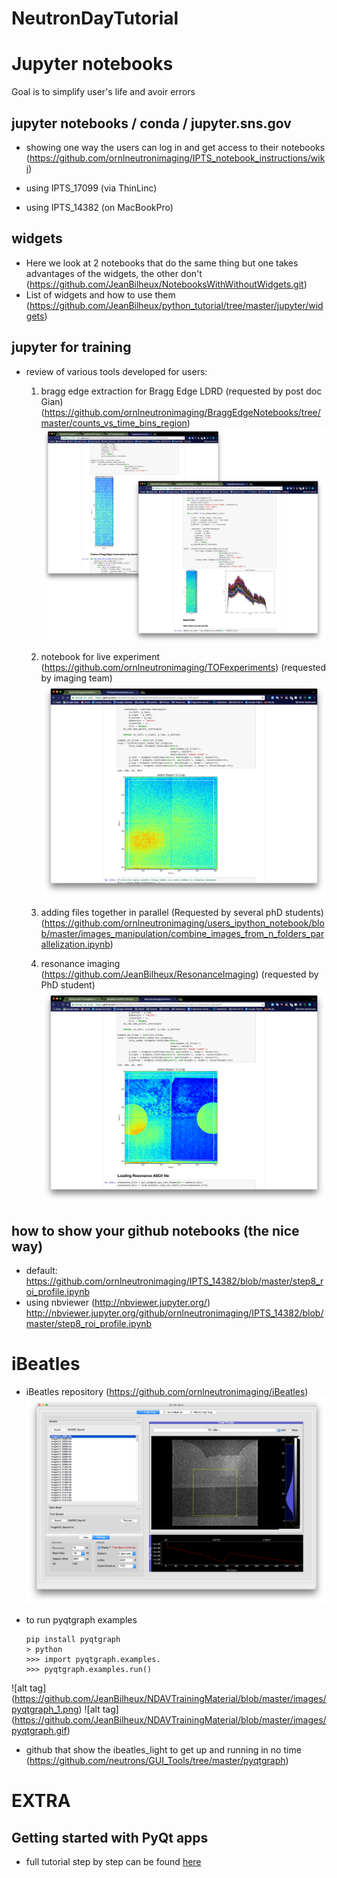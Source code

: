 # NeutronDayTutorial

# Jupyter notebooks

Goal is to simplify user's life and avoir errors 

## jupyter  notebooks / conda / jupyter.sns.gov

- showing one way the users can log in and get access to their notebooks (https://github.com/ornlneutronimaging/IPTS_notebook_instructions/wiki) 

- using IPTS_17099 (via ThinLinc)
- using IPTS_14382 (on MacBookPro)

## widgets

- Here we look at 2 notebooks that do the same thing but one takes advantages of the widgets, the other don't (https://github.com/JeanBilheux/NotebooksWithWithoutWidgets.git)
- List of widgets and how to use them (https://github.com/JeanBilheux/python_tutorial/tree/master/jupyter/widgets)

## jupyter for training

- review of various tools developed for users:
  1. bragg edge extraction for Bragg Edge LDRD (requested by post doc Gian) (https://github.com/ornlneutronimaging/BraggEdgeNotebooks/tree/master/counts_vs_time_bins_region)
  ![alt tag](https://github.com/JeanBilheux/NDAVTrainingMaterial/blob/master/images/col_extraction.png)
 
  2. notebook for live experiment (https://github.com/ornlneutronimaging/TOFexperiments) (requested by imaging team)
  ![alt tag](https://github.com/JeanBilheux/NDAVTrainingMaterial/blob/master/images/tof_experiments.png)
  
  3. adding files together in parallel (Requested by several phD students) (https://github.com/ornlneutronimaging/users_ipython_notebook/blob/master/images_manipulation/combine_images_from_n_folders_parallelization.ipynb)
 
  4. resonance imaging (https://github.com/JeanBilheux/ResonanceImaging) (requested by PhD student)
  ![alt tag](https://github.com/JeanBilheux/NDAVTrainingMaterial/blob/master/images/resonance.png)
  
## how to show your github notebooks (the nice way)

 - default:
 https://github.com/ornlneutronimaging/IPTS_14382/blob/master/step8_roi_profile.ipynb
 - using nbviewer (http://nbviewer.jupyter.org/)
 http://nbviewer.jupyter.org/github/ornlneutronimaging/IPTS_14382/blob/master/step8_roi_profile.ipynb
  
# iBeatles

- iBeatles repository (https://github.com/ornlneutronimaging/iBeatles)
 ![alt tag](https://github.com/JeanBilheux/NDAVTrainingMaterial/blob/master/images/ibeatles.png)

- to run pyqtgraph examples

  ```
  pip install pyqtgraph
  > python
  >>> import pyqtgraph.examples.
  >>> pyqtgraph.examples.run()
  ```
 ![alt tag] (https://github.com/JeanBilheux/NDAVTrainingMaterial/blob/master/images/pyqtgraph_1.png)
 ![alt tag] (https://github.com/JeanBilheux/NDAVTrainingMaterial/blob/master/images/pyqtgraph.gif)

- github that show the ibeatles_light to get up and running in no time (https://github.com/neutrons/GUI_Tools/tree/master/pyqtgraph)
                            
# EXTRA

## Getting started with PyQt apps

- full tutorial step by step can be found [here](https://github.com/JeanBilheux/PyQtGui101/wiki)

